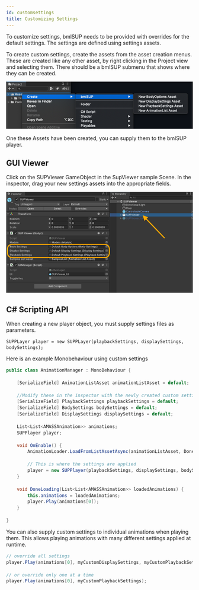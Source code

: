```yaml
---
id: customsettings 
title: Customizing Settings
---
```


To customize settings, bmlSUP needs to be provided with overrides for the default settings. The settings are defined using settings assets.

To create custom settings, create the assets from the asset creation menus. These are created like any other asset, by right clicking in the Project view and selecting them. There should be a bmlSUP submenu that shows where they can be created.

![asset creation](../assets/settingcreation.png)
 

One these Assets have been created, you can supply them to the bmlSUP player. 

## GUI Viewer

Click on the SUPViewer GameObject in the SupViewer sample Scene. In the inspector, drag your new settings assets into the appropriate fields.

![gui settings change](../assets/customizingguiviewer.png)

## C# Scripting API

When creating a new player object, you must supply settings files as parameters. 

```text
SUPPLayer player = new SUPPLayer(playbackSettings, displaySettings, bodySettings);
```

Here is an example Monobehaviour using custom settings

```c#
public class AnimationManager : MonoBehaviour {
    
    [SerializeField] AnimationListAsset animationListAsset = default;
    
    //Modify these in the inspector with the newly created custom settings assets
    [SerializeField] PlaybackSettings playbackSettings = default;
    [SerializeField] BodySettings bodySettings = default;
    [SerializeField] DisplaySettings displaySettings = default;
    
    List<List<AMASSAnimation>> animations;
    SUPPlayer player;
    
    void OnEnable() {
        AnimationLoader.LoadFromListAssetAsync(animationListAsset, DoneLoading);
        
        // This is where the settings are applied
        player = new SUPPlayer(playbackSettings, displaySettings, bodySettings);
    }

    void DoneLoading(List<List<AMASSAnimation>> loadedAnimations) {
        this.animations = loadedAnimations;
        player.Play(animations[0]);
    }

}

```


You can also supply custom settings to individual animations when playing them. This allows playing animations with many different settings applied at runtime.

```c#
// override all settings
player.Play(animations[0], myCustomDisplaySettings, myCustomPlaybackSettings, myCustomBodySettings);

// or override only one at a time
player.Play(animations[0], myCustomPlaybackSettings);
```